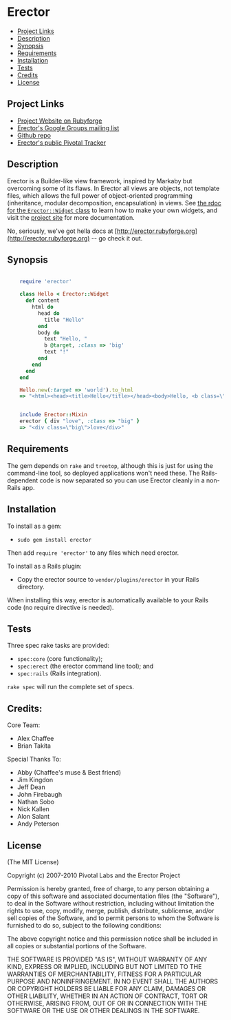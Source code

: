 # Erector

* [Project Links](#project-links)
* [Description](#description)
* [Synopsis](#synopsis)
* [Requirements](#requirements)
* [Installation](#installation)
* [Tests](#tests)
* [Credits](#credits)
* [License](#license)

## Project Links

* [Project Website on Rubyforge](http://erector.rubyforge.org)
* [Erector's Google Groups mailing list](mailto:erector@googlegroups.com)
* [Github repo](http://github.com/erector/erector)
* [Erector's public Pivotal Tracker](http://www.pivotaltracker.com/projects/482)

## Description

Erector is a Builder-like view framework, inspired by Markaby but overcoming
some of its flaws. In Erector all views are objects, not template files, which
allows the full power of object-oriented programming (inheritance, modular
decomposition, encapsulation) in views. See [the rdoc for the `Erector::Widget`
class](http://erector.rubyforge.org/rdoc/Erector/Widget.html) to learn how to make your own widgets, and visit the
[project site](http://erector.rubyforge.org/) for more documentation.

No, seriously, we've got hella docs at
[http://erector.rubyforge.org](http://erector.rubyforge.org) -- go check it out.

## Synopsis

```ruby

    require 'erector'

    class Hello < Erector::Widget
      def content
        html do
          head do
            title "Hello"
          end
          body do
            text "Hello, "
            b @target, :class => 'big'
            text "!"
          end
        end
      end
    end

    Hello.new(:target => 'world').to_html
    => "<html><head><title>Hello</title></head><body>Hello, <b class=\"big\">world</b>!</body></html>"

```

```ruby

    include Erector::Mixin
    erector { div "love", :class => "big" }
    => "<div class=\"big\">love</div>"

```

## Requirements

The gem depends on `rake` and `treetop`, although this is just for using the
command-line tool, so deployed applications won't need these. The
Rails-dependent code is now separated so you can use Erector cleanly in a
non-Rails app.

## Installation

To install as a gem:

* `sudo gem install erector`

Then add `require 'erector'` to any files which need erector.

To install as a Rails plugin:

* Copy the erector source to `vendor/plugins/erector` in your Rails directory.

When installing this way, erector is automatically available to your Rails code
(no require directive is needed).

## Tests

Three spec rake tasks are provided:

* `spec:core` (core functionality);
* `spec:erect` (the erector command line tool); and
* `spec:rails` (Rails integration).

`rake spec` will run the complete set of specs.

## Credits:

Core Team:

* Alex Chaffee
* Brian Takita

Special Thanks To:

* Abby (Chaffee's muse & Best friend)
* Jim Kingdon
* Jeff Dean
* John Firebaugh
* Nathan Sobo
* Nick Kallen
* Alon Salant
* Andy Peterson

## License

(The MIT License)

Copyright (c) 2007-2010 Pivotal Labs and the Erector Project

Permission is hereby granted, free of charge, to any person obtaining
a copy of this software and associated documentation files (the
"Software"), to deal in the Software without restriction, including
without limitation the rights to use, copy, modify, merge, publish,
distribute, sublicense, and/or sell copies of the Software, and to
permit persons to whom the Software is furnished to do so, subject to
the following conditions:

The above copyright notice and this permission notice shall be
included in all copies or substantial portions of the Software.

THE SOFTWARE IS PROVIDED "AS IS", WITHOUT WARRANTY OF ANY KIND,
EXPRESS OR IMPLIED, INCLUDING BUT NOT LIMITED TO THE WARRANTIES OF
MERCHANTABILITY, FITNESS FOR A PARTICULAR PURPOSE AND NONINFRINGEMENT.
IN NO EVENT SHALL THE AUTHORS OR COPYRIGHT HOLDERS BE LIABLE FOR ANY
CLAIM, DAMAGES OR OTHER LIABILITY, WHETHER IN AN ACTION OF CONTRACT,
TORT OR OTHERWISE, ARISING FROM, OUT OF OR IN CONNECTION WITH THE
SOFTWARE OR THE USE OR OTHER DEALINGS IN THE SOFTWARE.
